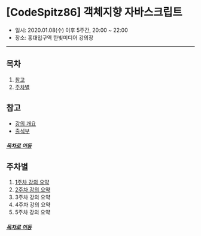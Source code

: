 [CodeSpitz86] 객체지향 자바스크립트
=====
* 일시: 2020.01.08(수) 이후 5주간, 20:00 ~ 22:00
* 장소: 홍대입구역 한빛미디어 강의장
- - -
## 목차
1. [참고](#참고)
2. [주차별](#주차별)

## 참고
* [강의 개요](https://www.bsidesoft.com/8178?fbclid=IwAR2d9F4S7wqKcxQYerVPuIJL_p9XOqbytNBcU-fv34TlwXxDeJlrFHY8dB4)
* [출석부](https://codespitz.com/s86/list.php?code=AQCVNL6yVyuHQ_aTomDjFNI19xXaxlJzPODkt8La7ICh9xoAVYXpbtQtXX6u6uuej9rV20CfboaydDzrpiKYEiYP0jRsGAhy5KWcTdOklS43qd4yQDMZmqiqYnC27Reu3uv0SS7RQkvRiQlXJw5NVVm_ZjxZZnWB_2KN2aaizuoevzwZj6Ih6wjdq5XBg6CUhb0b3HJYosg2H2H00kKzNk8hn9KATo4xtew2Z3dD0DxDb4o97ydhaHZFs4Iz_Il-WnTPGlUryT7AaEJmAbDbB1qv10zOBC8SPX_Cf4cFxeP0Clk6nz3rmC6TgqUGFKiFkT3u_tSJYaDGXoUllnbLddTj&state=45a3f5b738951436ed1a4271ed42215a#_=_)

##### [목차로 이동](#목차)

## 주차별
1. [1주차 강의 요약](week_1.md)
2. [2주차 강의 요약](week_2.md)
3. 3주차 강의 요약
4. 4주차 강의 요약
5. 5주차 강의 요약

##### [목차로 이동](#목차)